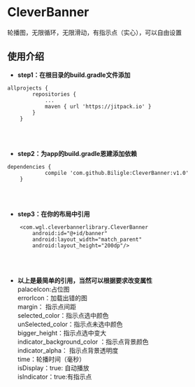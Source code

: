 # CleverBanner
轮播图，无限循环，无限滑动，有指示点（实心），可以自由设置
## 使用介绍
* **step1：在根目录的build.gradle文件添加**<br>
```
allprojects {
		repositories {
			...
			maven { url 'https://jitpack.io' }
		}
	}
```
<br><br>
* **step2：为app的build.gradle恩建添加依赖**<br>
```
dependencies {
	        compile 'com.github.Biligle:CleverBanner:v1.0'
	}
```
<br><br>
* **step3：在你的布局中引用**<br>
```
    <com.wgl.cleverbannerlibrary.CleverBanner
        android:id="@+id/banner"
        android:layout_width="match_parent"
        android:layout_height="200dp"/>
```
<br><br>
* **以上是最简单的引用，当然可以根据要求改变属性**<br>
palaceIcon:占位图<br>
errorIcon：加载出错的图<br>
margin： 指示点间距<br>
selected_color：指示点选中颜色<br>
unSelected_color：指示点未选中颜色<br>
bigger_height：指示点选中变大<br>
indicator_background_color ：指示点背景颜色<br>
indicator_alpha： 指示点背景透明度<br>
time：轮播时间（毫秒）<br>
isDisplay：true: 自动播放<br>
isIndicator：true:有指示点<br>
